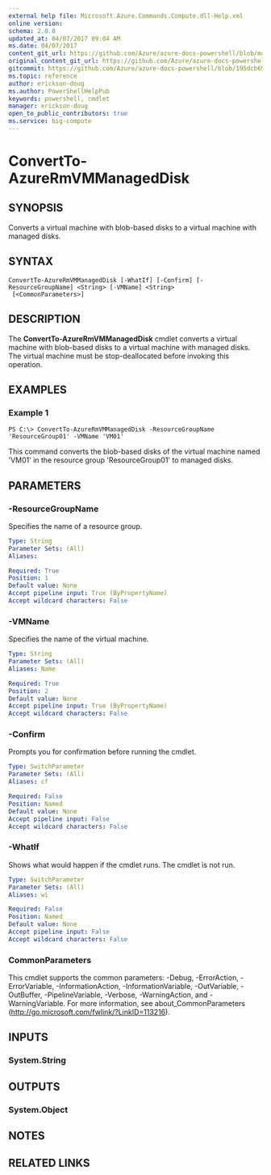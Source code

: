 ```yaml
---
external help file: Microsoft.Azure.Commands.Compute.dll-Help.xml
online version:
schema: 2.0.0
updated_at: 04/07/2017 09:04 AM
ms.date: 04/07/2017
content_git_url: https://github.com/Azure/azure-docs-powershell/blob/master/azureps-cmdlets-docs/ResourceManager/AzureRM.Compute/v2.9.0/ConvertTo-AzureRmVMManagedDisk.md
original_content_git_url: https://github.com/Azure/azure-docs-powershell/blob/master/azureps-cmdlets-docs/ResourceManager/AzureRM.Compute/v2.9.0/ConvertTo-AzureRmVMManagedDisk.md
gitcommit: https://github.com/Azure/azure-docs-powershell/blob/195dcb690a30a5f2c0ecd5606483862547ef544a
ms.topic: reference
author: erickson-doug
ms.author: PowerShellHelpPub
keywords: powershell, cmdlet
manager: erickson-doug
open_to_public_contributors: true
ms.service: big-compute
---
```


# ConvertTo-AzureRmVMManagedDisk

## SYNOPSIS
Converts a virtual machine with blob-based disks to a virtual machine with managed disks.

## SYNTAX

```
ConvertTo-AzureRmVMManagedDisk [-WhatIf] [-Confirm] [-ResourceGroupName] <String> [-VMName] <String>
 [<CommonParameters>]
```

## DESCRIPTION
The **ConvertTo-AzureRmVMManagedDisk** cmdlet converts a virtual machine with blob-based disks to a virtual machine with managed disks.
The virtual machine must be stop-deallocated before invoking this operation.

## EXAMPLES

### Example 1
```
PS C:\> ConvertTo-AzureRmVMManagedDisk -ResourceGroupName 'ResourceGroup01' -VMName 'VM01'
```

This command converts the blob-based disks of the virtual machine named 'VM01' in the resource group 'ResourceGroup01' to managed disks.

## PARAMETERS

### -ResourceGroupName
Specifies the name of a resource group.

```yaml
Type: String
Parameter Sets: (All)
Aliases: 

Required: True
Position: 1
Default value: None
Accept pipeline input: True (ByPropertyName)
Accept wildcard characters: False
```

### -VMName
Specifies the name of the virtual machine.

```yaml
Type: String
Parameter Sets: (All)
Aliases: Name

Required: True
Position: 2
Default value: None
Accept pipeline input: True (ByPropertyName)
Accept wildcard characters: False
```

### -Confirm
Prompts you for confirmation before running the cmdlet.

```yaml
Type: SwitchParameter
Parameter Sets: (All)
Aliases: cf

Required: False
Position: Named
Default value: None
Accept pipeline input: False
Accept wildcard characters: False
```

### -WhatIf
Shows what would happen if the cmdlet runs. The cmdlet is not run.

```yaml
Type: SwitchParameter
Parameter Sets: (All)
Aliases: wi

Required: False
Position: Named
Default value: None
Accept pipeline input: False
Accept wildcard characters: False
```

### CommonParameters
This cmdlet supports the common parameters: -Debug, -ErrorAction, -ErrorVariable, -InformationAction, -InformationVariable, -OutVariable, -OutBuffer, -PipelineVariable, -Verbose, -WarningAction, and -WarningVariable. For more information, see about_CommonParameters (http://go.microsoft.com/fwlink/?LinkID=113216).

## INPUTS

### System.String

## OUTPUTS

### System.Object

## NOTES

## RELATED LINKS

